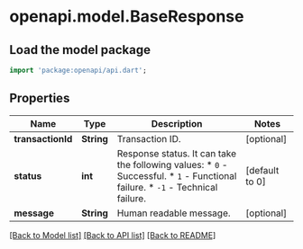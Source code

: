 # openapi.model.BaseResponse

## Load the model package
```dart
import 'package:openapi/api.dart';
```

## Properties
Name | Type | Description | Notes
------------ | ------------- | ------------- | -------------
**transactionId** | **String** | Transaction ID. | [optional] 
**status** | **int** | Response status. It can take the following values: * `0` - Successful. * `1` - Functional failure. * `-1` - Technical failure. | [default to 0]
**message** | **String** | Human readable message. | [optional] 

[[Back to Model list]](../README.md#documentation-for-models) [[Back to API list]](../README.md#documentation-for-api-endpoints) [[Back to README]](../README.md)


